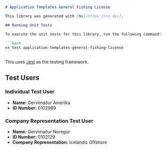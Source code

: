 ````markdown
# Application Templates General Fishing License

This library was generated with [Nx](https://nx.dev).

## Running Unit Tests

To execute the unit tests for this library, run the following command:

```bash
nx test application-templates-general-fishing-license
```
````

This uses [Jest](https://jestjs.io) as the testing framework.

## Test Users

### Individual Test User

- **Name:** Gervimaður Ameríka
- **ID Number:** 0102989

### Company Representation Test User

- **Name:** Gervimaður Noregur
- **ID Number:** 0102129
- **Company Representation:** Icelandic Offshore

```

```
